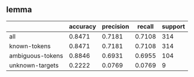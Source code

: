 
## lemma

|                  | accuracy | precision | recall | support |
|------------------|----------|-----------|--------|---------|
| all              | 0.8471   | 0.7181    | 0.7108 | 314     |
| known-tokens     | 0.8471   | 0.7181    | 0.7108 | 314     |
| ambiguous-tokens | 0.8846   | 0.6931    | 0.6955 | 104     |
| unknown-targets  | 0.2222   | 0.0769    | 0.0769 | 9       |

